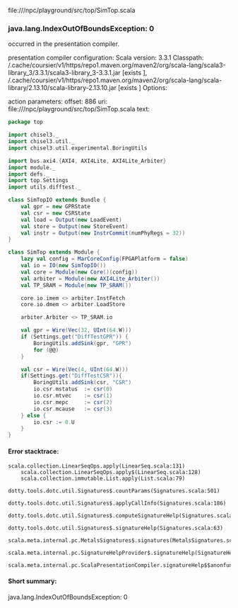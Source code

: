 file://<WORKSPACE>/npc/playground/src/top/SimTop.scala
### java.lang.IndexOutOfBoundsException: 0

occurred in the presentation compiler.

presentation compiler configuration:
Scala version: 3.3.1
Classpath:
<HOME>/.cache/coursier/v1/https/repo1.maven.org/maven2/org/scala-lang/scala3-library_3/3.3.1/scala3-library_3-3.3.1.jar [exists ], <HOME>/.cache/coursier/v1/https/repo1.maven.org/maven2/org/scala-lang/scala-library/2.13.10/scala-library-2.13.10.jar [exists ]
Options:



action parameters:
offset: 886
uri: file://<WORKSPACE>/npc/playground/src/top/SimTop.scala
text:
```scala
package top

import chisel3._
import chisel3.util._
import chisel3.util.experimental.BoringUtils

import bus.axi4.{AXI4, AXI4Lite, AXI4Lite_Arbiter}
import module._
import defs._
import top.Settings
import utils.difftest._

class SimTopIO extends Bundle {
	val gpr = new GPRState
	val csr = new CSRState
	val load = Output(new LoadEvent)
	val store = Output(new StoreEvent)
	val instr = Output(new InstrCommit(numPhyRegs = 32))
}

class SimTop extends Module {
	lazy val config = MarCoreConfig(FPGAPlatform = false)
	val io = IO(new SimTopIO())
	val core = Module(new Core()(config))
	val arbiter = Module(new AXI4Lite_Arbiter())
	val TP_SRAM = Module(new TP_SRAM())

	core.io.imem <> arbiter.InstFetch
	core.io.dmem <> arbiter.LoadStore

	arbiter.Arbiter <> TP_SRAM.io

	val gpr = Wire(Vec(32, UInt(64.W)))	
	if (Settings.get("DiffTestGPR")) {
		BoringUtils.addSink(gpr, "GPR")
		for (@@)
	}

	val csr = Wire(Vec(4, UInt(64.W)))
	if(Settings.get("DiffTestCSR")){
		BoringUtils.addSink(csr, "CSR")
		io.csr.mstatus	:= csr(0)
		io.csr.mtvec	:= csr(1)
		io.csr.mepc		:= csr(2)
		io.csr.mcause	:= csr(3)
	} else {
		io.csr := 0.U
	}
}
```



#### Error stacktrace:

```
scala.collection.LinearSeqOps.apply(LinearSeq.scala:131)
	scala.collection.LinearSeqOps.apply$(LinearSeq.scala:128)
	scala.collection.immutable.List.apply(List.scala:79)
	dotty.tools.dotc.util.Signatures$.countParams(Signatures.scala:501)
	dotty.tools.dotc.util.Signatures$.applyCallInfo(Signatures.scala:186)
	dotty.tools.dotc.util.Signatures$.computeSignatureHelp(Signatures.scala:94)
	dotty.tools.dotc.util.Signatures$.signatureHelp(Signatures.scala:63)
	scala.meta.internal.pc.MetalsSignatures$.signatures(MetalsSignatures.scala:17)
	scala.meta.internal.pc.SignatureHelpProvider$.signatureHelp(SignatureHelpProvider.scala:51)
	scala.meta.internal.pc.ScalaPresentationCompiler.signatureHelp$$anonfun$1(ScalaPresentationCompiler.scala:398)
```
#### Short summary: 

java.lang.IndexOutOfBoundsException: 0